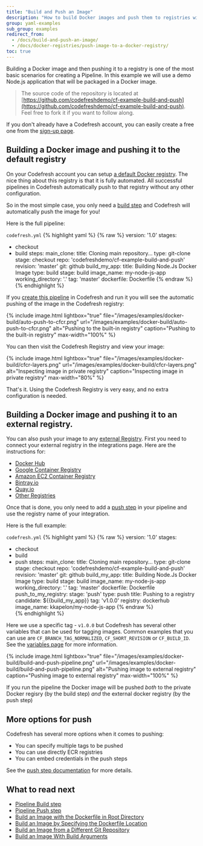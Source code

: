 ```yaml
---
title: "Build and Push an Image"
description: "How to build Docker images and push them to registries with Codefresh"
group: yaml-examples
sub_group: examples
redirect_from:
  - /docs/build-and-push-an-image/
  - /docs/docker-registries/push-image-to-a-docker-registry/ 
toc: true
---
```


Building a Docker image and then pushing it to a registry is one of the most basic scenarios for creating a Pipeline.
In this example we will use a demo Node.js application that will be packaged in a Docker image.

>The source code of the repository is located at [https://github.com/codefreshdemo/cf-example-build-and-push](https://github.com/codefreshdemo/cf-example-build-and-push). Feel free to fork it if you want to follow along.

If you don't already have a Codefresh account, you can easily create a free one from the [sign-up page]({{site.baseurl}}/docs/getting-started/create-a-codefresh-account/).


## Building a Docker image and pushing it to the default registry

On your Codefresh account you can setup [a default Docker registry]({{site.baseurl}}/docs/docker-registries/external-docker-registries/#the-default-registry). The nice thing about this registry is that it is fully automated. All successful pipelines in Codefresh automatically push to that registry without any other configuration.

So in the most simple case, you only need a [build step]({{site.baseurl}}/docs/codefresh-yaml/steps/build/) and  Codefresh will automatically push the image for you!

Here is the full pipeline:

`codefresh.yml`
{% highlight yaml %}
{% raw %}
version: '1.0'
stages:
- checkout
- build
steps:
  main_clone:
    title: Cloning main repository...
    type: git-clone
    stage: checkout
    repo: 'codefreshdemo/cf-example-build-and-push'
    revision: 'master'
    git: github
  build_my_app:
    title: Building Node.Js Docker Image
    type: build
    stage: build
    image_name: my-node-js-app
    working_directory: '.'
    tag: 'master'
    dockerfile: Dockerfile
{% endraw %}
{% endhighlight %}

If you [create this pipeline]({{site.baseurl}}/docs/configure-ci-cd-pipeline/pipelines/) in Codefresh and run it you will see the automatic pushing of the image in the Codefresh registry:

{% include image.html
  lightbox="true"
  file="/images/examples/docker-build/auto-push-to-cfcr.png"
  url="/images/examples/docker-build/auto-push-to-cfcr.png"
  alt="Pushing to the built-in registry"
  caption="Pushing to the built-in registry"
  max-width="100%"
    %}

You can then visit the Codefresh Registry and view your image:

{% include image.html
  lightbox="true"
  file="/images/examples/docker-build/cfcr-layers.png"
  url="/images/examples/docker-build/cfcr-layers.png"
  alt="Inspecting image in private registry"
  caption="Inspecting image in private registry"
  max-width="80%"
    %}


That's it. Using the Codefresh Registry is very easy, and no extra configuration is needed.

## Building a Docker image and pushing it to an external registry.

You can also push your image to any [external Registry]({{site.baseurl}}/docs/docker-registries/external-docker-registries/). First you need to connect your external registry
in the integrations page. Here are the instructions for:

  * [Docker Hub]({{site.baseurl}}/docs/docker-registries/external-docker-registries/docker-hub/)
  * [Google Container Registry]({{site.baseurl}}/docs/docker-registries/external-docker-registries/google-container-registry/)
  * [Amazon EC2 Container Registry]({{site.baseurl}}/docs/docker-registries/external-docker-registries/amazon-ec2-container-registry/)
  * [Bintray.io]({{site.baseurl}}/docs/docker-registries/external-docker-registries/bintray-io/)
  * [Quay.io]({{site.baseurl}}/docs/docker-registries/external-docker-registries/quay-io/)
  * [Other Registries]({{site.baseurl}}/docs/docker-registries/external-docker-registries/other-registries/)

Once that is done, you only need to add a [push step]({{site.baseurl}}/docs/codefresh-yaml/steps/push/) in your pipeline and use the registry name of your integration.

Here is the full example:

`codefresh.yml`
{% highlight yaml %}
{% raw %}
version: '1.0'
stages:
- checkout
- build
- push
steps:
  main_clone:
    title: Cloning main repository...
    type: git-clone
    stage: checkout
    repo: 'codefreshdemo/cf-example-build-and-push'
    revision: 'master'
    git: github
  build_my_app:
    title: Building Node.Js Docker Image
    type: build
    stage: build
    image_name: my-node-js-app
    working_directory: '.'
    tag: 'master'
    dockerfile: Dockerfile
  push_to_my_registry:
    stage: 'push'
    type: push
    title: Pushing to a registry
    candidate: ${{build_my_app}}
    tag: 'v1.0.0'
    registry: dockerhub
    image_name: kkapelon/my-node-js-app
{% endraw %}    
{% endhighlight %}

Here we use a specific tag - `v1.0.0` but 
Codefresh has several other variables that can be used for tagging images. Common examples that you can use are `CF_BRANCH_TAG_NORMALIZED`, `CF_SHORT_REVISION` or `CF_BUILD_ID`. See the [variables page]({{site.baseurl}}/docs/codefresh-yaml/variables/) for more information.

{% include image.html
  lightbox="true"
  file="/images/examples/docker-build/build-and-push-pipeline.png"
  url="/images/examples/docker-build/build-and-push-pipeline.png"
  alt="Pushing image to external registry"
  caption="Pushing image to external registry"
  max-width="100%"
    %}


If you run the pipeline the Docker image will be pushed *both* to the private Docker regisry (by the build step) *and* the external docker registry (by the push step)


## More options for push

Codefresh has several more options when it comes to pushing:
 
* You can specify multiple tags to be pushed
* You can use directly ECR registries
* You can embed credentials in the push steps

See the [push step documentation]({{site.baseurl}}/docs/codefresh-yaml/steps/push/) for more details.

## What to read next

- [Pipeline Build step]({{site.baseurl}}/docs/codefresh-yaml/steps/build/)
- [Pipeline Push step]({{site.baseurl}}/docs/codefresh-yaml/steps/push/)
- [Build an Image with the Dockerfile in Root Directory]({{site.baseurl}}/docs/yaml-examples/examples/build-an-image-dockerfile-in-root-directory/)
- [Build an Image by Specifying the Dockerfile Location]({{site.baseurl}}/docs/yaml-examples/examples/build-an-image-specify-dockerfile-location)
- [Build an Image from a Different Git Repository]({{site.baseurl}}/docs/yaml-examples/examples/build-an-image-from-a-different-git-repository)
- [Build an Image With Build Arguments]({{site.baseurl}}/docs/yaml-examples/examples/build-an-image-with-build-arguments)






